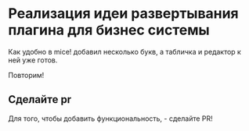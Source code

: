 # Реализация идеи развертывания плагина для бизнес системы

Как удобно в mice! добавил несколько букв, а табличка и редактор к ней уже готов.

Повторим!

## Сделайте pr

Для того, чтобы добавить функциональность, - сделайте PR!